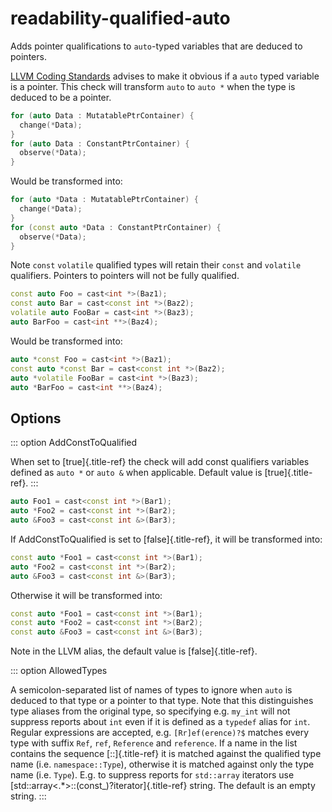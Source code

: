 # readability-qualified-auto

Adds pointer qualifications to `auto`-typed variables that are deduced
to pointers.

[LLVM Coding
Standards](https://llvm.org/docs/CodingStandards.html#beware-unnecessary-copies-with-auto)
advises to make it obvious if a `auto` typed variable is a pointer. This
check will transform `auto` to `auto *` when the type is deduced to be a
pointer.

```c++
for (auto Data : MutatablePtrContainer) {
  change(*Data);
}
for (auto Data : ConstantPtrContainer) {
  observe(*Data);
}
```

Would be transformed into:

```c++
for (auto *Data : MutatablePtrContainer) {
  change(*Data);
}
for (const auto *Data : ConstantPtrContainer) {
  observe(*Data);
}
```

Note `const` `volatile` qualified types will retain their `const` and
`volatile` qualifiers. Pointers to pointers will not be fully qualified.

```c++
const auto Foo = cast<int *>(Baz1);
const auto Bar = cast<const int *>(Baz2);
volatile auto FooBar = cast<int *>(Baz3);
auto BarFoo = cast<int **>(Baz4);
```

Would be transformed into:

```c++
auto *const Foo = cast<int *>(Baz1);
const auto *const Bar = cast<const int *>(Baz2);
auto *volatile FooBar = cast<int *>(Baz3);
auto *BarFoo = cast<int **>(Baz4);
```

## Options

::: option
AddConstToQualified

When set to [true]{.title-ref} the check will add const qualifiers
variables defined as `auto *` or `auto &` when applicable. Default value
is [true]{.title-ref}.
:::

```c++
auto Foo1 = cast<const int *>(Bar1);
auto *Foo2 = cast<const int *>(Bar2);
auto &Foo3 = cast<const int &>(Bar3);
```

If AddConstToQualified is set to [false]{.title-ref}, it will be
transformed into:

```c++
const auto *Foo1 = cast<const int *>(Bar1);
auto *Foo2 = cast<const int *>(Bar2);
auto &Foo3 = cast<const int &>(Bar3);
```

Otherwise it will be transformed into:

```c++
const auto *Foo1 = cast<const int *>(Bar1);
const auto *Foo2 = cast<const int *>(Bar2);
const auto &Foo3 = cast<const int &>(Bar3);
```

Note in the LLVM alias, the default value is [false]{.title-ref}.

::: option
AllowedTypes

A semicolon-separated list of names of types to ignore when `auto` is
deduced to that type or a pointer to that type. Note that this
distinguishes type aliases from the original type, so specifying e.g.
`my_int` will not suppress reports about `int` even if it is defined as
a `typedef` alias for `int`. Regular expressions are accepted, e.g.
`[Rr]ef(erence)?$` matches every type with suffix `Ref`, `ref`,
`Reference` and `reference`. If a name in the list contains the sequence
[::]{.title-ref} it is matched against the qualified type name (i.e.
`namespace::Type`), otherwise it is matched against only the type name
(i.e. `Type`). E.g. to suppress reports for `std::array` iterators use
[std::array\<.\*\>::(const\_)?iterator]{.title-ref} string. The default
is an empty string.
:::
